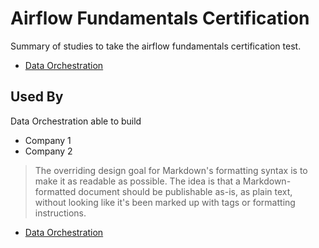 # Airflow Fundamentals Certification

Summary of studies to take the airflow fundamentals certification test.

- [Data Orchestration](https://github.com/seltons1/airflow-fundamentals-certification/blob/main/DataOrchestration.md)







## Used By

Data Orchestration able to build

- Company 1
- Company 2
    
> The overriding design goal for Markdown's
> formatting syntax is to make it as readable
> as possible. The idea is that a
> Markdown-formatted document should be
> publishable as-is, as plain text, without
> looking like it's been marked up with tags
> or formatting instructions.

- [Data Orchestration](https://github.com/seltons1/airflow-fundamentals-certification/blob/data-orchestration/DataOrchestration.md)